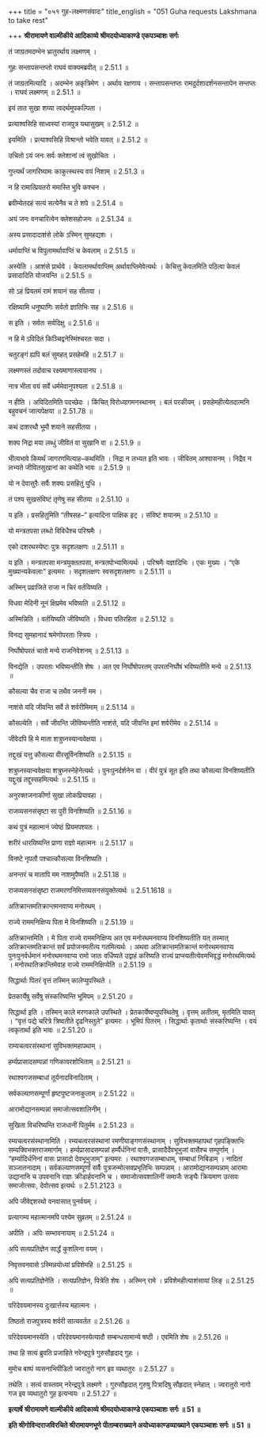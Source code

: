 +++
title = "०५१ गुह-लक्ष्मणसंवादः"
title_english = "051 Guha requests Lakshmana to take rest"

+++
**श्रीरामायणे वाल्मीकीये आदिकाव्ये श्रीमदयोध्याकाण्डे एकपञ्चाशः सर्गः**

तं जाग्रतमदम्भेन भ्रातुरर्थाय लक्ष्मणम् ।

गुहः सन्तापसन्तप्तो राघवं वाक्यमब्रवीत् ॥ 2.51.1 ॥

तं जाग्रतमित्यादि । अदम्भेन अकृत्रिमेण । अर्थाय रक्षणाय । सन्तापसन्तप्तः रामदुर्दशादर्शनसन्तापेन सन्तप्तः । राघवं लक्ष्मणम् ॥ 2.51.1 ॥

इयं तात सुखा शय्या त्वदर्थमुपकल्पिता ।

प्रत्याश्वसिहि साध्वस्यां राजपुत्र यथासुखम् ॥ 2.51.2 ॥

इयमिति । प्रत्याश्वसिहि विश्रान्तो भवेति यावत् ॥ 2.51.2 ॥

उचितो ऽयं जनः सर्वः क्लेशानां त्वं सुखोचितः ।

गुप्त्यर्थं जागरिष्यामः काकुत्स्थस्य वयं निशाम् ॥ 2.51.3 ॥

न हि रामात्प्रियतरो ममास्ति भुवि कश्चन ।

ब्रवीम्येतदहं सत्यं सत्येनैव च ते शपे ॥ 2.51.4 ॥

अयं जनः वनचारित्वेन क्लेशसहोजनः ॥ 2.51.34 ॥

अस्य प्रसादादाशंसे लोके ऽस्मिन् सुमहद्यशः ।

धर्मावाप्तिं च विपुलामर्थावाप्तिं च केवलाम् ॥ 2.51.5 ॥

अस्येति । आशंसे प्रार्थये । केवलामर्थावाप्तिम् अर्थावाप्तिमेवेत्यर्थः । केचित्तु केवलमिति पठित्वा केवलं प्रसादादिति योजयन्ति ॥ 2.51.5 ॥

सो ऽहं प्रियतमं रामं शयानं सह सीतया ।

रक्षिष्यामि धनुष्पाणिः सर्वतो ज्ञातिभिः सह ॥ 2.51.6 ॥

स इति । सर्वतः सर्वदिक्षु ॥ 2.51.6 ॥

न हि मे ऽविदितं किञ्चिद्वनेस्मिंश्चरतः सदा ।

चतुरङ्गं ह्यपि बलं सुमहत् प्रसहेमहि ॥ 2.51.7 ॥

लक्ष्मणस्तं तदोवाच रक्ष्यमाणास्त्वयानघ ।

नात्र भीता वयं सर्वे धर्ममेवानुपश्यता ॥ 2.51.8 ॥

न हीति । अविदितमिति पदच्छेदः । किंचित् विरोध्यागमनस्थानम् । बलं परकीयम् । प्रसहेमहीत्येतदात्मनि बहुवचनं जात्यपेक्षया ॥ 2.51.78 ॥

कथं दाशरथौ भूमौ शयाने सहसीतया ।

शक्य निद्रा मया लब्धुं जीवितं वा सुखानि वा ॥ 2.51.9 ॥

भीत्यभावे किमर्थं जागरणमित्याह–कथमिति । निद्रा न लभ्यत इति भावः । जीवितम् आश्वासनम् । निद्रैव न लभ्यते जीवितसुखानां का कथेति भावः ॥ 2.51.9 ॥

यो न देवासुरैः सर्वैः शक्यः प्रसहितुं युधि ।

तं पश्य सुखसंविष्टं तृणेषु सह सीतया ॥ 2.51.10 ॥

य इति । प्रसहितुमिति “तीषसह–” इत्यादिना पाक्षिक इट् । संविष्टं शयानम् ॥ 2.51.10 ॥

यो मन्त्रतपसा लब्धो विविधैश्च परिश्रमैः ।

एको दशरथस्येष्टः पुत्रः सदृशलक्षणः ॥ 2.51.11 ॥

य इति । मन्त्रतपसा मन्त्रयुक्ततपसा, मन्त्रतपोभ्यामित्यर्थः । परिश्रमैः यज्ञादिभिः । एकः मुख्यः । “एके मुख्यान्यकेवलाः” इत्यमरः । सदृशलक्षणः स्वसदृशलक्षणः ॥ 2.51.11 ॥

अस्मिन् प्रव्राजिते राजा न चिरं वर्तयिष्यति ।

विधवा मेदिनी नूनं क्षिप्रमेव भविष्यति ॥ 2.51.12 ॥

अस्मिन्निति । वर्तयिष्यति जीविष्यति । विधवा पतिरहिता ॥ 2.51.12 ॥

विनद्य सुमहानादं श्रमेणोपरताः स्त्रियः ।

निर्घोषोपरतं चातो मन्ये राजनिवेशनम् ॥ 2.51.13 ॥

विनद्येति । उपरताः भविष्यन्तीति शेषः । अत एव निर्घोषोपरतम् उपरतनिर्घोषं भविष्यतीति मन्ये ॥ 2.51.13 ॥

कौसल्या चैव राजा च तथैव जननी मम ।

नाशंसे यदि जीवन्ति सर्वे ते शर्वरीमिमाम् ॥ 2.51.14 ॥

कौसल्येति । सर्वे जीवन्ति जीविष्यन्तीति नाशंसे, यदि जीवन्ति इमां शर्वरीमेव ॥ 2.51.14 ॥

जीवेदपि हि मे माता शत्रुघ्नस्यान्ववेक्षया ।

तद्दुःखं यत्तु कौसल्या वीरसूर्विनशिष्यति ॥ 2.51.15 ॥

शत्रुघ्नस्यान्ववेक्षया शत्रुघ्नस्नेहेनेत्यर्थः । पुनःपुनर्दर्शनेन वा । वीरं पुत्रं सूत इति तथा कौसल्या विनशिष्यतीति यद्दुःखं तद्दुस्सहमित्यर्थः ॥ 2.51.15 ॥

अनुरक्तजनाकीर्णा सुखा लोकप्रियावहा ।

राजव्यसनसंसृष्टा सा पुरी विनशिष्यति ॥ 2.51.16 ॥

कथं पुत्रं महात्मानं ज्येष्ठं प्रियमपश्यतः ।

शरीरं धारयिष्यन्ति प्राणा राज्ञो महात्मनः ॥ 2.51.17 ॥

विनष्टे नृपतौ पश्चात्कौसल्या विनशिष्यति ।

अनन्तरं च मातापि मम नाशमुपैष्यति ॥ 2.51.18 ॥

राजव्यसनसंसृष्टा राजमरणनिमित्तव्यसनसंयुक्तेत्यर्थः ॥ 2.51.1618 ॥

अतिक्रान्तमतिक्रान्तमनवाप्य मनोरथम् ।

राज्ये राममनिक्षिप्य पिता मे विनशिष्यति ॥ 2.51.19 ॥

अतिक्रान्तमिति । मे पिता राज्ये राममनिक्षिप्य अत एव मनोरथमनवाप्य विनशिष्यतीति यत् तस्मात् अतिक्रान्तमतिक्रान्तं सर्वं प्रयोजनमतीत्य गतमित्यर्थः । अथवा अतिक्रान्तमतिक्रान्तं मनोरथमनवाप्य पुनःपुनर्वर्धमानं मनोरथमनवाप्य रामो जातः वर्धिष्यते उद्वाहं करिष्यति राज्यं प्राप्स्यतीत्येवमभिवृद्धं मनोरथमित्यर्थः । मनोरथातिक्रान्तिमेवाह राज्ये राममनिक्षिप्येति ॥ 2.51.19 ॥

सिद्धार्थाः पितरं वृत्तं तस्मिन् कालेप्युपस्थिते ।

प्रेतकार्येषु सर्वेषु संस्करिष्यन्ति भूमिपम् ॥ 2.51.20 ॥

सिद्धार्था इति । तस्मिन् काले मरणकाले उपस्थिते । प्रेतकार्येष्वप्युपस्थितेषु । वृत्तम् अतीतम्, मृतमिति यावत् । “वृत्तं पद्ये चरित्रे त्रिष्वतीते दृढनिस्तुले” इत्यमरः । भूमिपं पितरम् । सिद्धार्थाः कृतार्थाः संस्करिष्यन्ति । वयं त्वकृतार्था इति भावः ॥ 2.51.20 ॥

राम्यचत्वरसंस्थानां सुविभक्तमहापथाम् ।

हर्म्यप्रासादसम्पन्नां गणिकावरशोभिताम् ॥ 2.51.21 ॥

रथाश्वगजसम्बाधां तूर्यनादविनादिताम् ।

सर्वकल्याणसम्पूर्णां हृष्टपुष्टजनाकुलाम् ॥ 2.51.22 ॥

आरामोद्यानसम्पन्नां समाजोत्सवशालिनीम् ।

सुखिता विचरिष्यन्ति राजधानीं पितुर्मम ॥ 2.51.23 ॥

रम्यचत्वरसंस्थानामिति । रम्यचत्वरसंस्थानां रमणीयाङ्गणसंस्थानाम् । सुविभक्तमहापथां गृहपङ्क्तिभिः सम्यक्विभक्तराजमार्गाम् । हर्म्यप्रासादसम्पन्नां हर्म्यैर्धनिनां वासैः, प्रासादैर्देवभूभुजां वासैश्च सम्पुर्णाम् । “हर्म्यादिर्धनिनां वासः प्रासादो देवभूभुजाम्” इत्यमरः । रथाश्वगजसम्बाधाम्, सम्बाधां निबिडाम् । नादितां सञ्जातनादाम् । सर्वकल्याणसम्पूर्णां सर्वैः पुत्रजन्मोत्सवप्रभृतिभिः सम्पन्नाम् । आरामोद्यानसम्पन्नाम् आरामाः उद्यानानि च उपवनानि राज्ञः क्रीडार्हवनानि च । समाजोत्सवशालिनीं समाजैः सङ्घैः क्रियमाण उत्सवः समाजोत्सवः, देवोत्सव इत्यर्थः ॥ 2.51.2123 ॥

अपि जीवेद्दशरथो वनवासात् पुनर्वयम् ।

प्रत्यागम्य महात्मानमपि पश्येम सुव्रतम् ॥ 2.51.24 ॥

अपीति । अपिः सम्भावनायाम् ॥ 2.51.24 ॥

अपि सत्यप्रतिज्ञेन सार्द्धं कुशलिना वयम् ।

निवृत्तवनवासे ऽस्मिन्नयोध्यां प्रविशेमहि ॥ 2.51.25 ॥

अपि सत्यप्रतिज्ञेनेति । सत्यप्रतिज्ञेन, पित्रेति शेषः । अस्मिन् रामे । प्रविशेमहीत्याशंसायां लिङ् ॥ 2.51.25 ॥

परिदेवयमानस्य दुःखार्त्तस्य महात्मनः ।

तिष्ठतो राजपुत्रस्य शर्वरी सात्यवर्तत ॥ 2.51.26 ॥

परिदेवयमानस्येति । परिदेवयमानस्येत्यादौ सम्बन्धसामान्ये षष्ठी । एवमिति शेषः ॥ 2.51.26 ॥

तथा हि सत्यं ब्रुवति प्रजाहिते नरेन्द्रपुत्रे गुरुसौहृदाद् गुहः ।

मुमोच बाष्पं व्यसनाभिपीडितो ज्वरातुरो नाग इव व्यथातुरः ॥ 2.51.27 ॥

तथेति । सत्यं वास्तवम् नरेन्द्रपुत्रे लक्ष्मणे । गुरुसौहृदात् गुरुषु पित्रादिषु सौहृदात् स्नेहात् । ज्वरातुरो नागो गज इव व्यथातुरो गुह इत्यन्वयः ॥ 2.51.27 ॥

**इत्यार्षे श्रीरामायणे वाल्मीकीये आदिकाव्ये श्रीमदयोध्याकाण्डे एकपञ्चाशः सर्गः ॥ 51 ॥**

**इति श्रीगोविन्दराजविरचिते श्रीरामायणभूणे पीताम्बराख्याने अयोध्याकाण्डव्याख्याने एकपञ्चाशः सर्गः ॥ 51 ॥**
